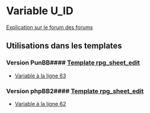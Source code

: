 # Variable U_ID
[Explication sur le forum des forums](http://forum.forumactif.com/t294113-listing-des-variables#U_ID)
## Utilisations dans les templates
### Version PunBB#### [Template rpg_sheet_edit](punbb/rpg_sheet_edit.md)
* [Variable à la ligne 63](../punbb/rpg_sheet_edit.tpl#L63)
### Version phpBB2#### [Template rpg_sheet_edit](subsilver/rpg_sheet_edit.md)
* [Variable à la ligne 62](../subsilver/rpg_sheet_edit.tpl#L62)